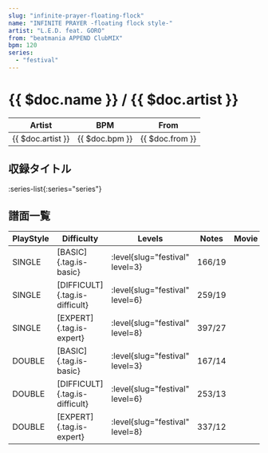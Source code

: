 ```yaml
---
slug: "infinite-prayer-floating-flock"
name: "INFINITE PRAYER -floating flock style-"
artist: "L.E.D. feat. GORO"
from: "beatmania APPEND ClubMIX"
bpm: 120
series:
  - "festival"
---
```


# {{ $doc.name }} / {{ $doc.artist }}

|Artist|BPM|From|
|------|---|----|
|{{ $doc.artist }}|{{ $doc.bpm }}|{{ $doc.from }}|

## 収録タイトル

:series-list{:series="series"}

## 譜面一覧

|PlayStyle|Difficulty|Levels|Notes|Movie|
|---------|----------|------|-----|-----|
|SINGLE|[BASIC]{.tag.is-basic}|<div class="field is-grouped is-grouped-multiline">:level{slug="festival" level=3}</div>|166/19||
|SINGLE|[DIFFICULT]{.tag.is-difficult}|<div class="field is-grouped is-grouped-multiline">:level{slug="festival" level=6}</div>|259/19||
|SINGLE|[EXPERT]{.tag.is-expert}|<div class="field is-grouped is-grouped-multiline">:level{slug="festival" level=8}</div>|397/27||
|DOUBLE|[BASIC]{.tag.is-basic}|<div class="field is-grouped is-grouped-multiline">:level{slug="festival" level=3}</div>|167/14||
|DOUBLE|[DIFFICULT]{.tag.is-difficult}|<div class="field is-grouped is-grouped-multiline">:level{slug="festival" level=6}</div>|253/13||
|DOUBLE|[EXPERT]{.tag.is-expert}|<div class="field is-grouped is-grouped-multiline">:level{slug="festival" level=8}</div>|337/12||

